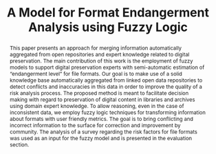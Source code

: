 ---
abstract: 'This paper presents an approach for merging information automatically aggregated
  from open repositories and expert knowledge related to digital preservation. The
  main contribution of this work is the employment of fuzzy models to support digital
  preservation experts with semi-automatic estimation of “endangerment level” for
  file formats. Our goal is to make use of a solid knowledge base automatically aggregated
  from linked open data repositories to detect conflicts and inaccuracies in this
  data in order to improve the quality of a risk analysis process. The proposed method
  is meant to facilitate decision making with regard to preservation of digital content
  in libraries and archives using domain expert knowledge. To allow reasoning, even
  in the case of inconsistent data, we employ fuzzy logic techniques for transforming
  information about formats with user friendly metrics. The goal is to bring conflicting
  and incorrect information to the surface for correction and improvement by community.
  The analysis of a survey regarding the risk factors for file formats was used as
  an input for the fuzzy model and is presented in the evaluation section.


  '
creators:
- Graf, Roman
- Ryan, Heather
- Gordea, Sergiu
date: null
document_url: https://services.phaidra.univie.ac.at/api/object/o:378112/download
grand_parent: iPRES
institutions: []
keywords:
- digital preservation
- risk analysis
- linked open data
- preservation planning
- ontology matching
- information integration
landing_page_url: https://phaidra.univie.ac.at/o:378112
language: eng
layout: publication
license: CC BY-NC-SA 3.0 AT
notes_url: null
parent: iPRES 2014
publication_type: paper
size: 810821
slides_url: null
source_name: iPRES
stream_url: null
title: A Model for Format Endangerment Analysis using Fuzzy Logic
year: 2014
---